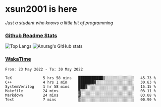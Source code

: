 # xsun2001 is here

*Just a student who knows a little bit of programming*

### [Github Readme Stats](https://github.com/anuraghazra/github-readme-stats)

![Top Langs](https://github-readme-stats.vercel.app/api/top-langs/?username=xsun2001&layout=compact&theme=radical) ![Anurag's GitHub stats](https://github-readme-stats.vercel.app/api?username=xsun2001&show_icons=true&theme=radical)

### [WakaTime](https://wakatime.com)

<!--START_SECTION:waka-->

```text
From: 23 May 2022 - To: 30 May 2022

TeX              5 hrs 58 mins   ███████████▒░░░░░░░░░░░░░   45.73 %
C++              4 hrs 1 min     ███████▓░░░░░░░░░░░░░░░░░   30.83 %
SystemVerilog    1 hr 58 mins    ███▓░░░░░░░░░░░░░░░░░░░░░   15.15 %
Makefile         24 mins         ▓░░░░░░░░░░░░░░░░░░░░░░░░   03.11 %
Markdown         24 mins         ▓░░░░░░░░░░░░░░░░░░░░░░░░   03.08 %
Text             7 mins          ▒░░░░░░░░░░░░░░░░░░░░░░░░   00.90 %
```

<!--END_SECTION:waka-->
